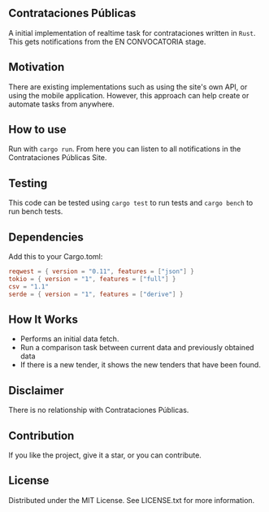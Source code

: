 ## Contrataciones Públicas

A initial implementation of realtime task for contrataciones written in `Rust`. This gets notifications from the EN CONVOCATORIA stage.

## Motivation
There are existing implementations such as using the site's own API, or using the mobile application. However, this approach can help create or automate tasks from anywhere.

## How to use

Run with `cargo run`. From here you can listen to all notifications in the Contrataciones Públicas Site.

## Testing

This code can be tested using `cargo test` to run tests and `cargo bench` to run bench tests.

## Dependencies

Add this to your Cargo.toml:

```toml
reqwest = { version = "0.11", features = ["json"] }
tokio = { version = "1", features = ["full"] }
csv = "1.1"
serde = { version = "1", features = ["derive"] }
```

## How It Works
- Performs an initial data fetch.
- Run a comparison task between current data and previously obtained data
- If there is a new tender, it shows the new tenders that have been found.

## Disclaimer

There is no relationship with Contrataciones Públicas.

## Contribution

If you like the project, give it a star, or you can contribute.

## License

Distributed under the MIT License. See LICENSE.txt for more information.
